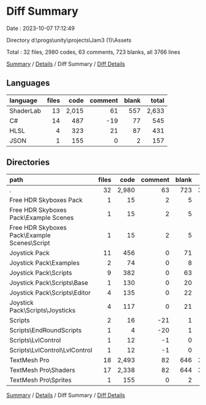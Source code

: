 # Diff Summary

Date : 2023-10-07 17:12:49

Directory d:\\progs\\unity\\projects\\Jam3 (1)\\Assets

Total : 32 files,  2980 codes, 63 comments, 723 blanks, all 3766 lines

[Summary](results.md) / [Details](details.md) / Diff Summary / [Diff Details](diff-details.md)

## Languages
| language | files | code | comment | blank | total |
| :--- | ---: | ---: | ---: | ---: | ---: |
| ShaderLab | 13 | 2,015 | 61 | 557 | 2,633 |
| C# | 14 | 487 | -19 | 77 | 545 |
| HLSL | 4 | 323 | 21 | 87 | 431 |
| JSON | 1 | 155 | 0 | 2 | 157 |

## Directories
| path | files | code | comment | blank | total |
| :--- | ---: | ---: | ---: | ---: | ---: |
| . | 32 | 2,980 | 63 | 723 | 3,766 |
| Free HDR Skyboxes Pack | 1 | 15 | 2 | 5 | 22 |
| Free HDR Skyboxes Pack\\Example Scenes | 1 | 15 | 2 | 5 | 22 |
| Free HDR Skyboxes Pack\\Example Scenes\\Script | 1 | 15 | 2 | 5 | 22 |
| Joystick Pack | 11 | 456 | 0 | 71 | 527 |
| Joystick Pack\\Examples | 2 | 74 | 0 | 8 | 82 |
| Joystick Pack\\Scripts | 9 | 382 | 0 | 63 | 445 |
| Joystick Pack\\Scripts\\Base | 1 | 130 | 0 | 20 | 150 |
| Joystick Pack\\Scripts\\Editor | 4 | 135 | 0 | 22 | 157 |
| Joystick Pack\\Scripts\\Joysticks | 4 | 117 | 0 | 21 | 138 |
| Scripts | 2 | 16 | -21 | 1 | -4 |
| Scripts\\EndRoundScripts | 1 | 4 | -20 | 1 | -15 |
| Scripts\\LvlControl | 1 | 12 | -1 | 0 | 11 |
| Scripts\\LvlControl\\LvlControl | 1 | 12 | -1 | 0 | 11 |
| TextMesh Pro | 18 | 2,493 | 82 | 646 | 3,221 |
| TextMesh Pro\\Shaders | 17 | 2,338 | 82 | 644 | 3,064 |
| TextMesh Pro\\Sprites | 1 | 155 | 0 | 2 | 157 |

[Summary](results.md) / [Details](details.md) / Diff Summary / [Diff Details](diff-details.md)